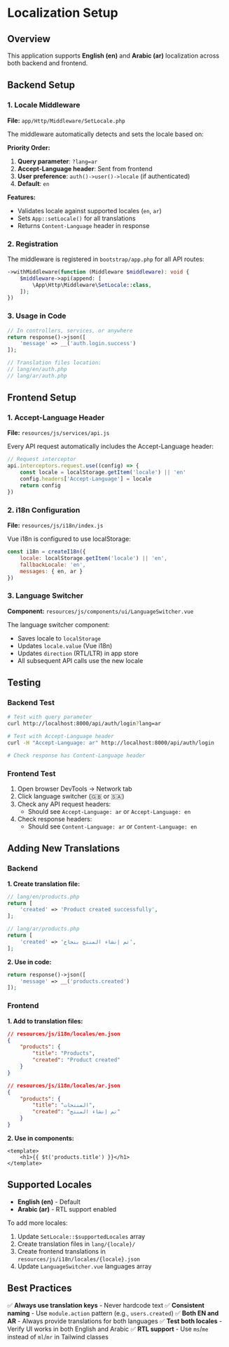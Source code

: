 # Localization Setup

## Overview

This application supports **English (en)** and **Arabic (ar)** localization across both backend and frontend.

## Backend Setup

### 1. Locale Middleware

**File:** `app/Http/Middleware/SetLocale.php`

The middleware automatically detects and sets the locale based on:

**Priority Order:**
1. **Query parameter**: `?lang=ar`
2. **Accept-Language header**: Sent from frontend
3. **User preference**: `auth()->user()->locale` (if authenticated)
4. **Default**: `en`

**Features:**
- Validates locale against supported locales (`en`, `ar`)
- Sets `App::setLocale()` for all translations
- Returns `Content-Language` header in response

### 2. Registration

The middleware is registered in `bootstrap/app.php` for all API routes:

```php
->withMiddleware(function (Middleware $middleware): void {
    $middleware->api(append: [
        \App\Http\Middleware\SetLocale::class,
    ]);
})
```

### 3. Usage in Code

```php
// In controllers, services, or anywhere
return response()->json([
    'message' => __('auth.login.success')
]);

// Translation files location:
// lang/en/auth.php
// lang/ar/auth.php
```

## Frontend Setup

### 1. Accept-Language Header

**File:** `resources/js/services/api.js`

Every API request automatically includes the Accept-Language header:

```js
// Request interceptor
api.interceptors.request.use((config) => {
    const locale = localStorage.getItem('locale') || 'en'
    config.headers['Accept-Language'] = locale
    return config
})
```

### 2. i18n Configuration

**File:** `resources/js/i18n/index.js`

Vue i18n is configured to use localStorage:

```js
const i18n = createI18n({
    locale: localStorage.getItem('locale') || 'en',
    fallbackLocale: 'en',
    messages: { en, ar }
})
```

### 3. Language Switcher

**Component:** `resources/js/components/ui/LanguageSwitcher.vue`

The language switcher component:
- Saves locale to `localStorage`
- Updates `locale.value` (Vue i18n)
- Updates `direction` (RTL/LTR) in app store
- All subsequent API calls use the new locale

## Testing

### Backend Test

```bash
# Test with query parameter
curl http://localhost:8000/api/auth/login?lang=ar

# Test with Accept-Language header
curl -H "Accept-Language: ar" http://localhost:8000/api/auth/login

# Check response has Content-Language header
```

### Frontend Test

1. Open browser DevTools → Network tab
2. Click language switcher (🇬🇧 or 🇸🇦)
3. Check any API request headers:
   - Should see `Accept-Language: ar` or `Accept-Language: en`
4. Check response headers:
   - Should see `Content-Language: ar` or `Content-Language: en`

## Adding New Translations

### Backend

**1. Create translation file:**
```php
// lang/en/products.php
return [
    'created' => 'Product created successfully',
];

// lang/ar/products.php
return [
    'created' => 'تم إنشاء المنتج بنجاح',
];
```

**2. Use in code:**
```php
return response()->json([
    'message' => __('products.created')
]);
```

### Frontend

**1. Add to translation files:**
```json
// resources/js/i18n/locales/en.json
{
    "products": {
        "title": "Products",
        "created": "Product created"
    }
}

// resources/js/i18n/locales/ar.json
{
    "products": {
        "title": "المنتجات",
        "created": "تم إنشاء المنتج"
    }
}
```

**2. Use in components:**
```vue
<template>
    <h1>{{ $t('products.title') }}</h1>
</template>
```

## Supported Locales

- **English (en)** - Default
- **Arabic (ar)** - RTL support enabled

To add more locales:
1. Update `SetLocale::$supportedLocales` array
2. Create translation files in `lang/{locale}/`
3. Create frontend translations in `resources/js/i18n/locales/{locale}.json`
4. Update `LanguageSwitcher.vue` languages array

## Best Practices

✅ **Always use translation keys** - Never hardcode text
✅ **Consistent naming** - Use `module.action` pattern (e.g., `users.created`)
✅ **Both EN and AR** - Always provide translations for both languages
✅ **Test both locales** - Verify UI works in both English and Arabic
✅ **RTL support** - Use `ms`/`me` instead of `ml`/`mr` in Tailwind classes

